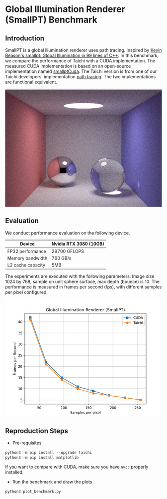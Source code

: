 # Global Illumination Renderer (SmallPT) Benchmark

## Introduction
SmallPT is a global illumination renderer uses path tracing. Inspired by 
[Kevin Beason's smallpt: Global Illumination in 99 lines of
C++](https://www.kevinbeason.com/smallpt/).
In this benchmark, we compare the performance of Taichi with a CUDA implementation.
The measured CUDA implementation is based on an open-source implementation named
[smallptCuda](https://github.com/BentleyBlanks/smallptCuda).
The Taichi version is from one of our Taichi developers' implementation
[path tracing](https://github.com/erizmr/taichi_ray_tracing/blob/master/4_0_path_tracing.py).
The two implementations are functional equivalent.

<p align="center">
<img src="fig/smallpt.png" width="600">
</p>


## Evaluation
We conduct performance evaluation on the following device.

|Device| Nvidia RTX 3080 (10GB)|
|-----|-----------------------|
|FP32 performance| 29700 GFLOPS|
|Memory bandwidth| 760 GB/s|
|L2 cache capacity| 5MB|

The experiments are executed with the following parameters: Image size 1024 by
768, sample on unit sphere surface, max depth (bounce) is 10.
The performance is measured in frames per second (fps), with different
samples per pixel configured.

<p align="center">
<img src="fig/bench.png" width="600">
</p>

## Reproduction Steps

* Pre-requisites
```shell
python3 -m pip install --upgrade taichi
python3 -m pip install matplotlib
```
If you want to compare with CUDA, make sure you have `nvcc` properly installed.

* Run the benchmark and draw the plots
```shell
python3 plot_benchmark.py
```
